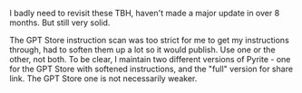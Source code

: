 I badly need to revisit these TBH, haven't made a major update in over 8 months. But still very solid. 

The GPT Store instruction scan was too strict for me to get my instructions through, had to soften them up a lot so it would publish. Use one or the other, not both. To be clear, I maintain two different versions of Pyrite - one for the GPT Store with softened instructions, and the "full" version for share link. The GPT Store one is not necessarily weaker. 
